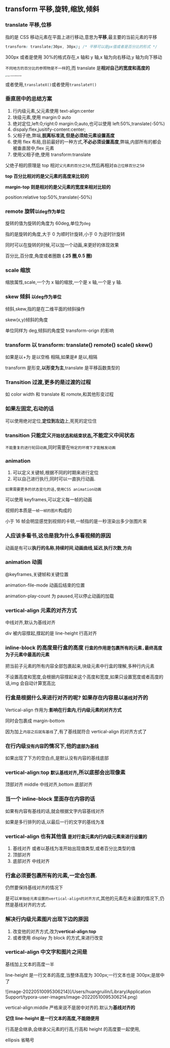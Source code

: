 ## transform 平移,旋转,缩放,倾斜

### translate 平移,位移

指的是 CSS 移动元素在平面上进行移动,意思为**平移**,最主要的当前元素的平移

```css
transform: translate(30px, 30px); /* 平移可以是px值或者是百分比的形式 */
```

300px 或者是使用 30%的格式存在,x 轴和 y 轴,x 轴为向右移动,y 轴为向下移动

`不同地方的百分比的参照物是不一样`的,而 translate 是**相对自己的宽度和高度的**

<img src="/Users/huangruilin/Library/Application Support/typora-user-images/image-20220509165607699.png" alt="image-20220509165607699" style="zoom:25%;" />

或者使用,`translateX()`或者使用`translateY()`

### 垂直居中的总结方案

1. 行内级元素,父元素使用 text-align:center
2. 块级元素,使用 margin:0 auto
3. 绝对定位,left:0;right:0 margin:0;auto,也可以使用 left:50%,translate(-50%)
4. dispaly:flex,jusitify-content:center;
5. 父相子绝,弊端,**脱离标准流,但是必须给元素设置高度**
6. 使用 flex 布局,目前最好的一种方式,**不必必须设置高度**,弊端,内部所有的都会被垂直居中,flex 元素
7. 使用父相子绝,使用 transform:translate

父绝子相的原理是 top 相对`父元素的百分之50`,然后再相对`自己位移百分之50`

**top 百分比相对的是父元素的高度来比较的**

**margin-top 则是相对的是父元素的宽度来相对比较的**

position:relative top:50%,translate(-50%)

### remote 旋转`以deg作为单位`

旋转的值为旋转的角度为 60deg,单位为`deg`

指的是旋转的角度,大于 0 为顺时针旋转,小于 0 为逆时针旋转

同时可以在旋转的时候,可以加一个动画,来更好的体现效果

百分比,百分度,角度或者圈数 **(.25 圈,0.5 圈)**

### scale 缩放

缩放属性,scale,一个为 x 轴的缩放,一个是 x 轴,一个是 y 轴.

### skew 倾斜 `以deg作为单位`

倾斜,skew,指的是在二维平面的倾斜操作

skew(x,y)倾斜的角度

单位同样为 deg,倾斜的角度受 transform-orign 的影响

### transform 以 transform: translate() remote() scale() skew()

如果是以+为 是以空格 相隔,如果是# 是以,相隔

transform 是形变,**以形变为主**,translate 是平移函数类型的

### Transition 过渡,更多的是过渡的过程

如 color width 和 translate 和 romote,和其他形变过程

### 如果左固定,右动的话

可以使用绝对定位,**定位到左边**上,死死的定位住

### transition 只能定义`开始状态和结束状态`,不能定义中间状态

`不能重复的进行轮回动画`,同时需要在`特定的环境下才能触发动画`

### animation

1. 可以定义关键帧,根据不同的时期来进行定位
2. 可以自己进行执行,同时可以一直执行动画.

`如果需要更多的状态变化的话,使用CSS animation动画`

可以使用 keyframes,可以定义每一帧的动画

视频的本质是`一帧一帧的图片`构成的

小于 16 帧会明显感觉到视频的卡顿,一帧指的是一秒渲染出多少张图片来

### **人应该多看书,这也是我为什么多看视频的原因**

动画是有可以**执行的名称**,**持续时间**,**动画曲线**,**延迟**,**执行次数**,**方向**

### animation 动画

@keyframes,关键帧和关键位置

animation-file-mode 动画后结束的位置

animation-play-count 为 paused,可以停止动画的加载

### vertical-align 元素的对齐方式

中线对齐,默认为基线对齐

div 被内容撑起,撑起的是 line-height 行高对齐

### inline-block 的高度是行盒的高度 `行盒的作用是包裹所有的元素,最终高度为子元素中最高的元素`

把当前子元素的所有内容全部包裹起来,块级元素中行盒的理解,多种行内元素

不设置高度和宽度,会根据内容撑起来这个高度和宽度,如果只设置宽度或者高度的话,img 会自动计算宽高比

### 行盒是根据什么来进行对齐的呢? 如果存在内容是以`基线`对齐的

Vertical-align 作用为:**影响在行盒内,行内级元素的对齐方式**

同时会包裹成 margin-bottom

因为加上`内容之后就有基线`了,有了基线就符合 vertical-align 的对齐方式了

### 在行内级`没有内容`的情况下,他的`底部为基线`

如果出现了下方的空白点,是默认没有内容的基线底部

### vertical-align:top `默认基线对齐`,所以底部会出现像素

顶部对齐 middle 中线对齐,bottom 底部对齐

### 当一个 inline-block 里面存在内容的话

如果有内容有基线的话,就会根据文字内容基线对齐

如果是多行排列的话,以最后一行的文字的基线为准

### vertical-align 也有其他值 `是对行盒元素内行内级元素来进行设置的`

1. 基线对齐 或者以基线为准开始出现值类型,或者百分比类型的值
2. 顶部对齐
3. 底部对齐 中线对齐

### 行盒必须要包裹所有的元素,一定会包裹.

仍然要保持基线对齐的情况下

是可以`单独给元素设置的vertical-align的对齐方式`,其他的元素在未设置的情况下,仍然是基线对齐的方式.

### 解决行内级元素图片出现下边的原因

1. 改变他的对齐方式,改为**vertical-align:top**
2. 或者使用 display 为 block 的方式,来进行改变

### vertical-align 中文字和图片之间是

基线加上文本的高度一半

line-height 是一行文本的高度,当整体高度为 300px;一行文本也是 300px;是居中了

![image-20220510095306214](/Users/huangruilin/Library/Application Support/typora-user-images/image-20220510095306214.png)

vertical-align:middle 严格来说不是居中对齐的.默认为**基线对齐的**

**记住 line-height 是一行文本的高度,不能随便用**

行高是会继承,会继承父元素的行高,行高和 height 的高度要一起使用,

ellipsis 省略号
